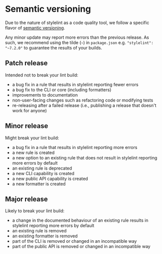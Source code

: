 # Semantic versioning

Due to the nature of stylelint as a code quality tool, we follow a specific flavor of [semantic versioning](http://semver.org).

Any minor update may report more errors than the previous release. As such, we recommend using the tilde (`~`) in `package.json` e.g. `"stylelint": "~7.2.0"` to guarantee the results of your builds.

## Patch release

Intended not to break your lint build:

-   a bug fix in a rule that results in stylelint reporting fewer errors
-   a bug fix to the CLI or core (including formatters)
-   improvements to documentation
-   non-user-facing changes such as refactoring code or modifying tests
-   re-releasing after a failed release (i.e., publishing a release that doesn't work for anyone)

## Minor release

Might break your lint build:

-   a bug fix in a rule that results in stylelint reporting more errors
-   a new rule is created
-   a new option to an existing rule that does not result in stylelint reporting more errors by default
-   an existing rule is deprecated
-   a new CLI capability is created
-   a new public API capability is created
-   a new formatter is created

## Major release

Likely to break your lint build:

-   a change in the documented behaviour of an existing rule results in stylelint reporting more errors by default
-   an existing rule is removed
-   an existing formatter is removed
-   part of the CLI is removed or changed in an incompatible way
-   part of the public API is removed or changed in an incompatible way
